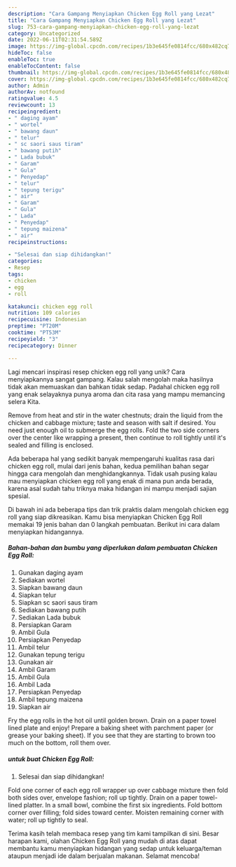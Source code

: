 ```yaml
---
description: "Cara Gampang Menyiapkan Chicken Egg Roll yang Lezat"
title: "Cara Gampang Menyiapkan Chicken Egg Roll yang Lezat"
slug: 753-cara-gampang-menyiapkan-chicken-egg-roll-yang-lezat
category: Uncategorized
date: 2022-06-11T02:31:54.589Z
image: https://img-global.cpcdn.com/recipes/1b3e645fe0814fcc/680x482cq70/chicken-egg-roll-foto-resep-utama.jpg
hideToc: false
enableToc: true
enableTocContent: false
thumbnail: https://img-global.cpcdn.com/recipes/1b3e645fe0814fcc/680x482cq70/chicken-egg-roll-foto-resep-utama.jpg
cover: https://img-global.cpcdn.com/recipes/1b3e645fe0814fcc/680x482cq70/chicken-egg-roll-foto-resep-utama.jpg
author: Admin
authorAv: notfound
ratingvalue: 4.5
reviewcount: 13
recipeingredient:
- " daging ayam"
- " wortel"
- " bawang daun"
- " telur"
- " sc saori saus tiram"
- " bawang putih"
- " Lada bubuk"
- " Garam"
- " Gula"
- " Penyedap"
- " telur"
- " tepung terigu"
- " air"
- " Garam"
- " Gula"
- " Lada"
- " Penyedap"
- " tepung maizena"
- " air"
recipeinstructions:

- "Selesai dan siap dihidangkan!"
categories:
- Resep
tags:
- chicken
- egg
- roll

katakunci: chicken egg roll 
nutrition: 109 calories
recipecuisine: Indonesian
preptime: "PT20M"
cooktime: "PT53M"
recipeyield: "3"
recipecategory: Dinner

---
```





Lagi mencari inspirasi resep chicken egg roll yang unik? Cara menyiapkannya sangat gampang. Kalau salah mengolah maka hasilnya tidak akan memuaskan dan bahkan tidak sedap. Padahal chicken egg roll yang enak selayaknya punya aroma dan cita rasa yang mampu memancing selera Kita.





Remove from heat and stir in the water chestnuts; drain the liquid from the chicken and cabbage mixture; taste and season with salt if desired. You need just enough oil to submerge the egg rolls. Fold the two side corners over the center like wrapping a present, then continue to roll tightly until it&#39;s sealed and filling is enclosed.

Ada beberapa hal yang sedikit banyak mempengaruhi kualitas rasa dari chicken egg roll, mulai dari jenis bahan, kedua pemilihan bahan segar hingga cara mengolah dan menghidangkannya. Tidak usah pusing kalau mau menyiapkan chicken egg roll yang enak di mana pun anda berada, karena asal sudah tahu triknya maka hidangan ini mampu menjadi sajian spesial.






Di bawah ini ada beberapa tips dan trik praktis dalam mengolah chicken egg roll yang siap dikreasikan. Kamu bisa menyiapkan Chicken Egg Roll memakai 19 jenis bahan dan 0 langkah pembuatan. Berikut ini cara dalam menyiapkan hidangannya.

<!--inarticleads1-->

##### Bahan-bahan dan bumbu yang diperlukan dalam pembuatan Chicken Egg Roll:

1. Gunakan  daging ayam
1. Sediakan  wortel
1. Siapkan  bawang daun
1. Siapkan  telur
1. Siapkan  sc saori saus tiram
1. Sediakan  bawang putih
1. Sediakan  Lada bubuk
1. Persiapkan  Garam
1. Ambil  Gula
1. Persiapkan  Penyedap
1. Ambil  telur
1. Gunakan  tepung terigu
1. Gunakan  air
1. Ambil  Garam
1. Ambil  Gula
1. Ambil  Lada
1. Persiapkan  Penyedap
1. Ambil  tepung maizena
1. Siapkan  air


Fry the egg rolls in the hot oil until golden brown. Drain on a paper towel lined plate and enjoy! Prepare a baking sheet with parchment paper (or grease your baking sheet). If you see that they are starting to brown too much on the bottom, roll them over. 

<!--inarticleads2-->

#####  untuk buat Chicken Egg Roll:


1. Selesai dan siap dihidangkan!

Fold one corner of each egg roll wrapper up over cabbage mixture then fold both sides over, envelope fashion; roll up tightly. Drain on a paper towel-lined platter. In a small bowl, combine the first six ingredients. Fold bottom corner over filling; fold sides toward center. Moisten remaining corner with water; roll up tightly to seal. 

Terima kasih telah membaca resep yang tim kami tampilkan di sini. Besar harapan kami, olahan Chicken Egg Roll yang mudah di atas dapat membantu kamu menyiapkan hidangan yang sedap untuk keluarga/teman ataupun menjadi ide dalam berjualan makanan. Selamat mencoba!
